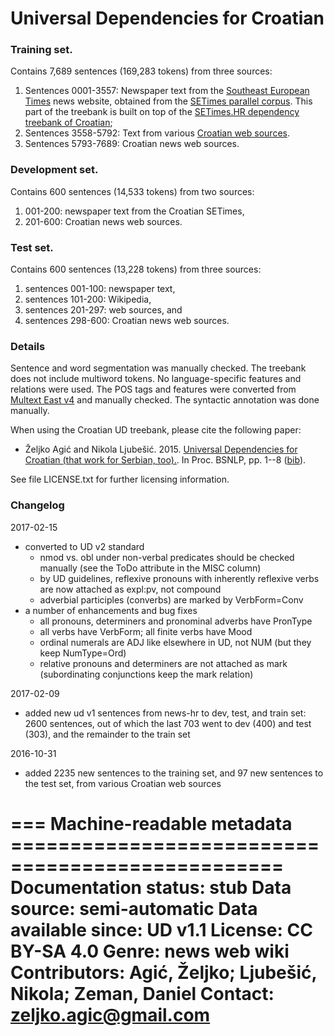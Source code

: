# Universal Dependencies for Croatian

### Training set.

Contains 7,689 sentences (169,283 tokens) from three sources:

1. Sentences 0001-3557: Newspaper text from the [Southeast European Times](http://en.wikipedia.org/wiki/Southeast_European_Times) news website, obtained from the [SETimes parallel corpus](http://nlp.ffzg.hr/resources/corpora/setimes/). This part of the treebank is built on top of the [SETimes.HR dependency treebank of Croatian](https://github.com/ffnlp/sethr);
2. Sentences 3558-5792: Text from various [Croatian web sources](http://nl.ijs.si/isjt14/proceedings/isjt2014_10.pdf).
3. Sentences 5793-7689: Croatian news web sources.

### Development set.

Contains 600 sentences (14,533 tokens) from two sources:

1. 001-200: newspaper text from the Croatian SETimes,
2. 201-600: Croatian news web sources.

### Test set.

Contains 600 sentences (13,228 tokens) from three sources:

1. sentences 001-100: newspaper text,
2. sentences 101-200: Wikipedia,
3. sentences 201-297: web sources, and
4. sentences 298-600: Croatian news web sources.

### Details

Sentence and word segmentation was manually checked. The treebank does not include multiword tokens. No language-specific features and relations were used. The POS tags and features were converted from [Multext East v4](http://nlp.ffzg.hr/data/tagging/msd-hr.html) and manually checked. The syntactic annotation was done manually.

When using the Croatian UD treebank, please cite the following paper:

* Željko Agić and Nikola Ljubešić. 2015. [Universal Dependencies for Croatian (that work for Serbian, too).](http://aclweb.org/anthology/W/W15/W15-5301.pdf). In Proc. BSNLP, pp. 1--8 ([bib](http://aclweb.org/anthology/W/W15/W15-5301.bib)).

See file LICENSE.txt for further licensing information.

### Changelog

2017-02-15

* converted to UD v2 standard
  * nmod vs. obl under non-verbal predicates should be checked manually (see the ToDo attribute in the MISC column)
  * by UD guidelines, reflexive pronouns with inherently reflexive verbs are now attached as expl:pv, not compound
  * adverbial participles (converbs) are marked by VerbForm=Conv
* a number of enhancements and bug fixes
  * all pronouns, determiners and pronominal adverbs have PronType
  * all verbs have VerbForm; all finite verbs have Mood
  * ordinal numerals are ADJ like elsewhere in UD, not NUM (but they keep NumType=Ord)
  * relative pronouns and determiners are not attached as mark (subordinating conjunctions keep the mark relation)

2017-02-09

* added new ud v1 sentences from news-hr to dev, test, and train set: 2600 sentences, out of which the last 703 went to dev (400) and test (303), and the remainder to the train set

2016-10-31

* added 2235 new sentences to the training set, and 97 new sentences to the test set, from various Croatian web sources



=== Machine-readable metadata =================================================
Documentation status: stub
Data source: semi-automatic
Data available since: UD v1.1
License: CC BY-SA 4.0
Genre: news web wiki
Contributors: Agić, Željko; Ljubešić, Nikola; Zeman, Daniel
Contact: zeljko.agic@gmail.com
===============================================================================

